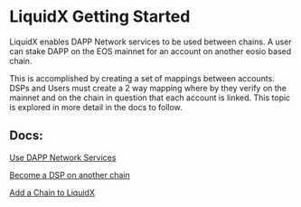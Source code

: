 LiquidX Getting Started
==========

LiquidX enables DAPP Network services to be used between chains.  A user can stake DAPP on the EOS mainnet for an account on another eosio based chain.  

This is accomplished by creating a set of mappings between accounts.  DSPs and Users must create a 2 way mapping where by they verify on the mainnet and on the chain in question that each account is linked.  This topic is explored in more detail in the docs to follow.

## Docs:

[Use DAPP Network Services](use-services)

[Become a DSP on another chain](become-a-dsp)

[Add a Chain to LiquidX](eosio-node)